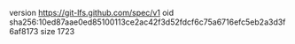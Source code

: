 version https://git-lfs.github.com/spec/v1
oid sha256:10ed87aae0ed85100113ce2ac42f3d52fdcf6c75a6716efc5eb2a3d3f6af8173
size 1723
